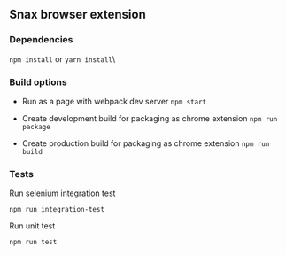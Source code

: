 ## Snax browser extension 

### Dependencies
`npm install` or `yarn install`\

### Build options

* Run as a page with webpack dev server
`npm start`

* Create development build for packaging as chrome extension
`npm run package`

* Create production build for packaging as chrome extension
`npm run build`

### Tests

Run selenium integration test

`npm run integration-test`

Run unit test

`npm run test` 
